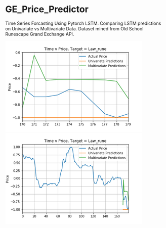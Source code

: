 # GE_Price_Predictor
Time Series Forcasting Using Pytorch LSTM. Comparing LSTM predictions on Univariate vs Multivariate Data.
Dataset mined from Old School Runescape Grand Exchange API. 

<img src="Time_v_Price_Small.png">
<img src="Time_v_Price_Large.png">
